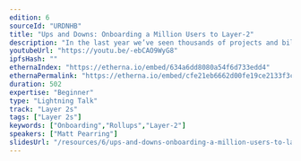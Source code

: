 ```yaml
---
edition: 6
sourceId: "URDNHB"
title: "Ups and Downs: Onboarding a Million Users to Layer-2"
description: "In the last year we’ve seen thousands of projects and billions of dollars migrate over to rollups. Liquidity and users have started aggressively migrating, but there’s still a long way to go. In this talk we’ll cover successful use cases, pain points that make it challenging for both users and developers to onboard, and emerging projects and protocols in the layer 2 space that are showing a lot of promise."
youtubeUrl: "https://youtu.be/-ebCAO9WyG8"
ipfsHash: ""
ethernaIndex: "https://etherna.io/embed/634a6dd8080a54f6d733edd4"
ethernaPermalink: "https://etherna.io/embed/cfe21eb6662d00fe19ce2133f3cd914a873d1c05e955fb7bdb68517c39bef1d5"
duration: 502
expertise: "Beginner"
type: "Lightning Talk"
track: "Layer 2s"
tags: ["Layer 2s"]
keywords: ["Onboarding","Rollups","Layer-2"]
speakers: ["Matt Pearring"]
slidesUrl: "/resources/6/ups-and-downs-onboarding-a-million-users-to-layer-2.pdf"
---
```

